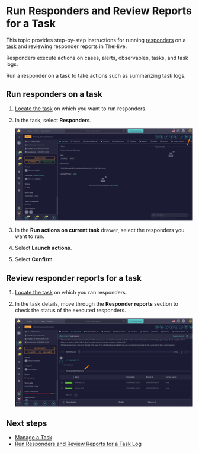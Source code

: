 # Run Responders and Review Reports for a Task

<!-- md:permission `manageTask` -->

This topic provides step-by-step instructions for running [responders](../../../administration/cortex/about-cortex.md) on a [task](about-tasks.md) and reviewing responder reports in TheHive.

Responders execute actions on cases, alerts, observables, tasks, and task logs.

Run a responder on a task to take actions such as summarizing task logs.

## Run responders on a task

1. [Locate the task](./search-for-tasks/find-a-task.md) on which you want to run responders.

2. In the task, select **Responders**.

    ![Responders button](../../../images/user-guides/organization/configure-organization/manage-functions/responders-button.png)

3. In the **Run actions on current task** drawer, select the responders you want to run.

4. Select **Launch actions**.

5. Select **Confirm**.

## Review responder reports for a task

1. [Locate the task](./search-for-tasks/find-a-task.md) on which you ran responders.

2. In the task details, move through the **Responder reports** section to check the status of the executed responders.

    ![Responder reports](../../../images/user-guides/analyst-corner/tasks/responder-reports-task.png)

<h2>Next steps</h2>

* [Manage a Task](manage-a-task.md)
* [Run Responders and Review Reports for a Task Log](run-responders-on-a-task-log.md)